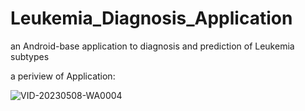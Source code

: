 # Leukemia_Diagnosis_Application
an Android-base application to diagnosis and prediction of Leukemia subtypes

a periview of Application:



![VID-20230508-WA0004](https://user-images.githubusercontent.com/92205834/236793089-76d68634-f99e-4da6-98de-50cc366ab538.gif)
